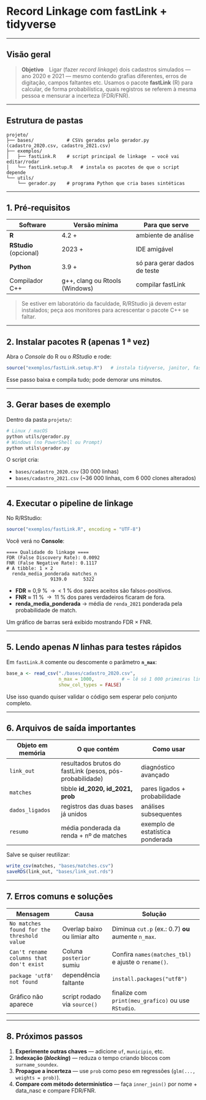 # Record Linkage com **fastLink** + tidyverse

---

## Visão geral

> **Objetivo** Ligar (fazer *record linkage*) dois cadastros simulados — ano 2020 e 2021 — mesmo contendo grafias diferentes, erros de digitação, campos faltantes etc.
> Usamos o pacote **fastLink** (R) para calcular, de forma probabilística, quais registros se referem à mesma pessoa e mensurar a incerteza (FDR/FNR).

---

## Estrutura de pastas

```text
projeto/
├── bases/            # CSVs gerados pelo gerador.py  (cadastro_2020.csv, cadastro_2021.csv)
├── exemplos/
│   ├── fastLink.R    # script principal de linkage  ← você vai editar/rodar
│   └── fastLink.setup.R   # instala os pacotes de que o script depende
└── utils/
    └── gerador.py    # programa Python que cria bases sintéticas
```

---

## 1. Pré-requisitos

| Software               | Versão mínima                  | Para que serve               |
| ---------------------- | ------------------------------ | ---------------------------- |
| **R**                  | 4.2 +                          | ambiente de análise          |
| **RStudio** (opcional) | 2023 +                         | IDE amigável                 |
| **Python**             | 3.9 +                          | só para gerar dados de teste |
| Compilador C++         | g++, clang ou Rtools (Windows) | compilar fastLink            |

> Se estiver em laboratório da faculdade, R/RStudio já devem estar instalados; peça aos monitores para acrescentar o pacote C++ se faltar.

---

## 2. Instalar pacotes R (apenas 1 ª vez)

Abra o *Console* do R ou o *RStudio* e rode:

```r
source("exemplos/fastLink.setup.R")   # instala tidyverse, janitor, fastLink, scales, utf8
```

Esse passo baixa e compila tudo; pode demorar uns minutos.

---

## 3. Gerar bases de exemplo

Dentro da pasta `projeto/`:

```bash
# Linux / macOS
python utils/gerador.py
# Windows (no PowerShell ou Prompt)
python utils\gerador.py
```

O script cria:

* `bases/cadastro_2020.csv`   (30 000 linhas)
* `bases/cadastro_2021.csv`   (\~36 000 linhas, com 6 000 clones alterados)

---

## 4. Executar o pipeline de linkage

No R/RStudio:

```r
source("exemplos/fastLink.R", encoding = "UTF-8")
```

Você verá no **Console**:

```
==== Qualidade do linkage ====
FDR (False Discovery Rate): 0.0092
FNR (False Negative Rate): 0.1117
# A tibble: 1 × 2
  renda_media_ponderada matches_n
                9139.0      5322
```

* **FDR** ≈ 0,9 % → < 1 % dos pares aceitos são falsos-positivos.
* **FNR** ≈ 11 % → 11 % dos pares verdadeiros ficaram de fora.
* **renda\_media\_ponderada** → média de `renda_2021` ponderada pela probabilidade de match.

Um gráfico de barras será exibido mostrando FDR × FNR.

---

## 5. Lendo apenas *N* linhas para testes rápidos

Em `fastLink.R` comente ou descomente o parâmetro **`n_max`**:

```r
base_a <- read_csv("./bases/cadastro_2020.csv",
                   n_max = 1000,          # ← lê só 1 000 primeiras linhas
                   show_col_types = FALSE)
```

Use isso quando quiser validar o código sem esperar pelo conjunto completo.

---

## 6. Arquivos de saída importantes

| Objeto em memória | O que contém                                             | Como usar                        |
| ----------------- | -------------------------------------------------------- | -------------------------------- |
| `link_out`        | resultados brutos do fastLink (pesos, pós-probabilidade) | diagnóstico avançado             |
| `matches`         | tibble **id\_2020, id\_2021, prob**                      | pares ligados + probabilidade    |
| `dados_ligados`   | registros das duas bases já unidos                       | análises subsequentes            |
| `resumo`          | média ponderada da renda + nº de matches                 | exemplo de estatística ponderada |

Salve se quiser reutilizar:

```r
write_csv(matches, "bases/matches.csv")
saveRDS(link_out, "bases/link_out.rds")
```

---

## 7. Erros comuns e soluções

| Mensagem                                   | Causa                        | Solução                                             |
| ------------------------------------------ | ---------------------------- | --------------------------------------------------- |
| `No matches found for the threshold value` | Overlap baixo ou limiar alto | Diminua `cut.p` (ex.: 0.7) **ou** aumente `n_max`.  |
| `Can't rename columns that don't exist`    | Coluna `posterior` sumiu     | Confira `names(matches_tbl)` e ajuste o `rename()`. |
| `package 'utf8' not found`                 | dependência faltante         | `install.packages("utf8")`                          |
| Gráfico não aparece                        | script rodado via `source()` | finalize com `print(meu_grafico)` ou use `RStudio`. |

---

## 8. Próximos passos

1. **Experimente outras chaves** — adicione `uf`, `municipio`, etc.
2. **Indexação (*blocking*)** — reduza o tempo criando blocos com `surname_soundex`.
3. **Propague a incerteza** — use `prob` como peso em regressões (`glm(..., weights = prob)`).
4. **Compare com método determinístico** — faça `inner_join()` por nome + data\_nasc e compare FDR/FNR.

